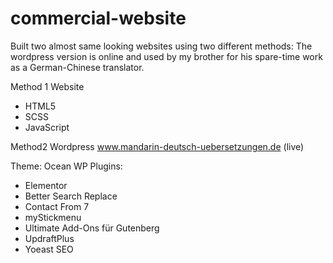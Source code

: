 # commercial-website
Built two almost same looking websites using two different methods: The wordpress version is online and used by my brother for his spare-time work as a German-Chinese translator.

Method 1
Website 
- HTML5
- SCSS
- JavaScript




Method2
Wordpress 
www.mandarin-deutsch-uebersetzungen.de (live)

Theme: Ocean WP
Plugins:
- Elementor
- Better Search Replace
- Contact From 7
- myStickmenu
- Ultimate Add-Ons für Gutenberg
- UpdraftPlus
- Yoeast SEO

